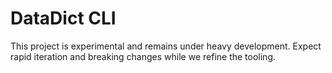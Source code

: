 # DataDict CLI

This project is experimental and remains under heavy development. Expect rapid iteration and breaking changes while we refine the tooling.
